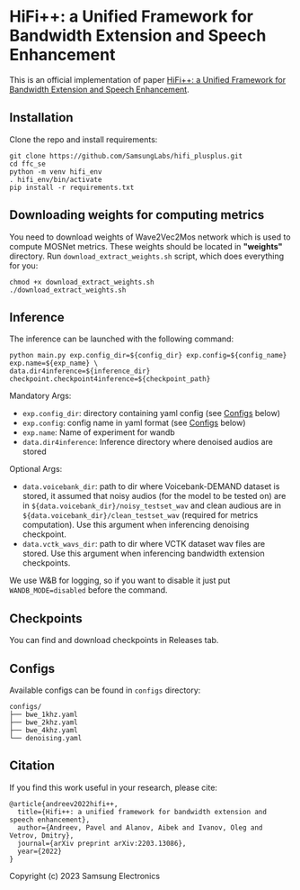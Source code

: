 # HiFi++: a Unified Framework for Bandwidth Extension and Speech Enhancement

This is an official implementation of paper [HiFi++: a Unified Framework for Bandwidth Extension and Speech Enhancement](https://arxiv.org/pdf/2203.13086.pdf).

## Installation

Clone the repo and install requirements:

```
git clone https://github.com/SamsungLabs/hifi_plusplus.git 
cd ffc_se
python -m venv hifi_env
. hifi_env/bin/activate
pip install -r requirements.txt
```

## Downloading weights for computing metrics
You need to download weights of Wave2Vec2Mos network which is used to compute MOSNet metrics. These weights should
be located in **"weights"** directory. Run `download_extract_weights.sh` script, which does everything for you:
```
chmod +x download_extract_weights.sh
./download_extract_weights.sh
```

## Inference
The inference can be launched with the following command:
```
python main.py exp.config_dir=${config_dir} exp.config=${config_name} exp.name=${exp_name} \
data.dir4inference=${inference_dir} checkpoint.checkpoint4inference=${checkpoint_path}
```
Mandatory Args:
- `exp.config_dir`: directory containing yaml config (see [Configs](#configs) below)
- `exp.config`: config name in yaml format (see [Configs](#configs) below)
- `exp.name`: Name of experiment for wandb
- `data.dir4inference`: Inference directory where denoised audios are stored

Optional Args:
- `data.voicebank_dir`: path to dir where Voicebank-DEMAND dataset is stored, it assumed that noisy audios (for the model to be tested on) are in `${data.voicebank_dir}/noisy_testset_wav` and clean audious are in `${data.voicebank_dir}/clean_testset_wav` (required for metrics computation). Use this argument when inferencing denoising checkpoint.
- `data.vctk_wavs_dir`: path to dir where VCTK dataset wav files are stored. Use this argument when inferencing bandwidth extension checkpoints.

We use W&B for logging, so if you want to disable it just put `WANDB_MODE=disabled` before the command.

## Checkpoints 

You can find and download checkpoints in Releases tab.


## Configs
Available configs can be found in `configs` directory:
```
configs/
├── bwe_1khz.yaml
├── bwe_2khz.yaml
├── bwe_4khz.yaml
└── denoising.yaml
```

## Citation
If you find this work useful in your research, please cite:
```
@article{andreev2022hifi++,
  title={Hifi++: a unified framework for bandwidth extension and speech enhancement},
  author={Andreev, Pavel and Alanov, Aibek and Ivanov, Oleg and Vetrov, Dmitry},
  journal={arXiv preprint arXiv:2203.13086},
  year={2022}
}
```

Copyright (c) 2023 Samsung Electronics
